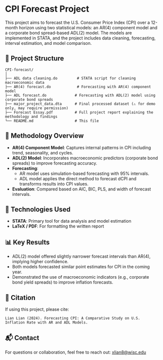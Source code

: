 
# CPI Forecast Project

This project aims to forecast the U.S. Consumer Price Index (CPI) over a 12-month horizon using two statistical models: an AR(4) component model and a corporate bond spread-based ADL(2) model. The models are implemented in STATA, and the project includes data cleaning, forecasting, interval estimation, and model comparison.

## 📁 Project Structure

```
CPI-forecast/
│
├── ADL data cleaning.do         # STATA script for cleaning macroeconomic data
├── AR(4) forecast.do            # Forecasting with AR(4) component model
├── ADL forecast.do             # Forecasting with ADL(2) model using corporate bond spreads
├── major_project_data.dta      # Final processed dataset (⚠️ for demo only, may require permission)
├── Forecast Essay.pdf          # Full project report explaining the methodology and findings
└── README.md                   # This file
```

## 🧠 Methodology Overview

- **AR(4) Component Model**: Captures internal patterns in CPI including trend, seasonality, and cycles.
- **ADL(2) Model**: Incorporates macroeconomic predictors (corporate bond spreads) to improve forecasting accuracy.
- **Forecasting**: 
  - AR model uses simulation-based forecasting with 95% intervals.
  - ADL model applies the direct method to forecast dCPI and transforms results into CPI values.
- **Evaluation**: Compared based on AIC, BIC, PLS, and width of forecast intervals.

## 🔧 Technologies Used

- **STATA**: Primary tool for data analysis and model estimation
- **LaTeX / PDF**: For formatting the written report

## 📊 Key Results

- ADL(2) model offered slightly narrower forecast intervals than AR(4), implying higher confidence.
- Both models forecasted similar point estimates for CPI in the coming year.
- Demonstrated the use of macroeconomic indicators (e.g., corporate bond yield spreads) to improve inflation forecasts.

## 📎 Citation

If using this project, please cite:
```
Lian Lian (2024). Forecasting CPI: A Comparative Study on U.S. Inflation Rate with AR and ADL Models.
```

## 📬 Contact

For questions or collaboration, feel free to reach out: xlian8@wisc.edu
